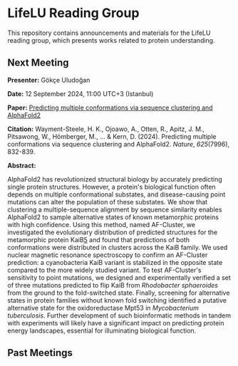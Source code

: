 # LifeLU Reading Group

This repository contains announcements and materials for the LifeLU reading group, which presents works related to protein understanding.

## Next Meeting

**Presenter:** Gökçe Uludoğan

**Date:** 12 September 2024, 11:00 UTC+3 (Istanbul)

**Paper:** [Predicting multiple conformations via sequence clustering and AlphaFold2](https://www.nature.com/articles/s41586-023-06832-9#citeas)

**Citation:** Wayment-Steele, H. K., Ojoawo, A., Otten, R., Apitz, J. M., Pitsawong, W., Hömberger, M., ... & Kern, D. (2024). Predicting multiple conformations via sequence clustering and AlphaFold2. *Nature*, *625*(7996), 832-839.

**Abstract:**

AlphaFold2 has revolutionized structural biology by accurately predicting single protein structures. However, a protein's biological function often depends on multiple conformational substates, and disease-causing point mutations can alter the population of these substates. We show that clustering a multiple-sequence alignment by sequence similarity enables AlphaFold2 to sample alternative states of known metamorphic proteins with high confidence. Using this method, named AF-Cluster, we investigated the evolutionary distribution of predicted structures for the metamorphic protein KaiB[5](https://www.nature.com/articles/s41586-023-06832-9#ref-CR5) and found that predictions of both conformations were distributed in clusters across the KaiB family. We used nuclear magnetic resonance spectroscopy to confirm an AF-Cluster prediction: a cyanobacteria KaiB variant is stabilized in the opposite state compared to the more widely studied variant. To test AF-Cluster's sensitivity to point mutations, we designed and experimentally verified a set of three mutations predicted to flip KaiB from *Rhodobacter sphaeroides* from the ground to the fold-switched state. Finally, screening for alternative states in protein families without known fold switching identified a putative alternative state for the oxidoreductase Mpt53 in *Mycobacterium tuberculosis*. Further development of such bioinformatic methods in tandem with experiments will likely have a significant impact on predicting protein energy landscapes, essential for illuminating biological function.

## Past Meetings
